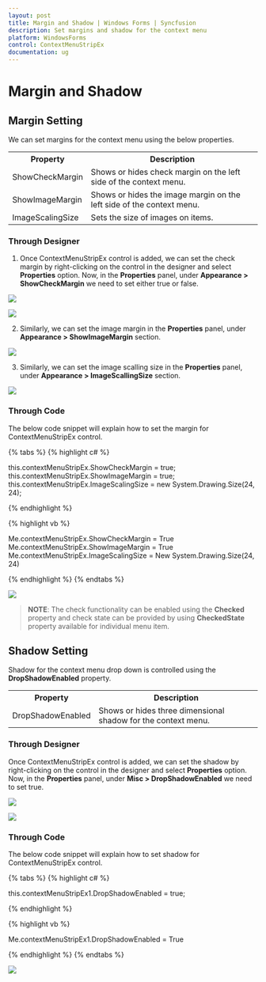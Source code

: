 ```yaml
---
layout: post
title: Margin and Shadow | Windows Forms | Syncfusion
description: Set margins and shadow for the context menu
platform: WindowsForms
control: ContextMenuStripEx
documentation: ug
---
```


# Margin and Shadow

## Margin Setting

We can set margins for the context menu using the below properties.

<table>
<tr>
<th>
Property</th><th>
Description</th></tr>
<tr>
<td>
ShowCheckMargin</td><td>
Shows or hides check margin on the left side of the context menu.</td></tr>
<tr>
<td>
ShowImageMargin</td><td>
Shows or hides the image margin on the left side of the context menu.</td></tr>
<tr>
<td>
ImageScalingSize</td><td>
Sets the size of images on items.</td></tr>
</table>

### Through Designer

1. Once ContextMenuStripEx control is added, we can set the check margin by right-clicking on the control in the designer and select **Properties** option. Now, in the **Properties** panel, under **Appearance > ShowCheckMargin** we need to set either true or false.

![](MarginShadow_Images/Properties.png)

![](MarginShadow_Images/ShowCheckMargin.png)

2. Similarly, we can set the image margin in the **Properties** panel, under **Appearance > ShowImageMargin** section.

![](MarginShadow_Images/ShowImageMargin.png)

3. Similarly, we can set the image scalling size in the **Properties** panel, under **Appearance > ImageScallingSize** section.

![](MarginShadow_Images/ImageScallingSize.png)

### Through Code

The below code snippet will explain how to set the margin for ContextMenuStripEx control.

{% tabs %}
{% highlight c# %}

this.contextMenuStripEx.ShowCheckMargin = true;
this.contextMenuStripEx.ShowImageMargin = true;
this.contextMenuStripEx.ImageScalingSize = new System.Drawing.Size(24, 24);

{% endhighlight %}

{% highlight vb %}

Me.contextMenuStripEx.ShowCheckMargin = True
Me.contextMenuStripEx.ShowImageMargin = True
Me.contextMenuStripEx.ImageScalingSize = New System.Drawing.Size(24, 24)

{% endhighlight %}
{% endtabs %}

![](MarginShadow_Images/Margin.png)

>**NOTE**:
The check functionality can be enabled using the **Checked** property and check state can be provided  by using **CheckedState** property available for individual menu item.

## Shadow Setting

Shadow for the context menu drop down is controlled using the **DropShadowEnabled** property.

<table>
<tr>
<th>
Property</th><th>
Description</th></tr>
<tr>
<td>
DropShadowEnabled</td><td>
Shows or hides three dimensional shadow for the context menu.</td></tr>
</table>

### Through Designer

Once ContextMenuStripEx control is added, we can set the shadow by right-clicking on the control in the designer and select **Properties** option. Now, in the **Properties** panel, under **Misc > DropShadowEnabled** we need to set true.

![](MarginShadow_Images/Properties.png)

![](MarginShadow_Images/DropShadowEnabled.png)

### Through Code

The below code snippet will explain how to set shadow for ContextMenuStripEx control.

{% tabs %}
{% highlight c# %}

this.contextMenuStripEx1.DropShadowEnabled = true;

{% endhighlight %}

{% highlight vb %}

Me.contextMenuStripEx1.DropShadowEnabled = True

{% endhighlight %}
{% endtabs %}

![](MarginShadow_Images/Shadow.png)

